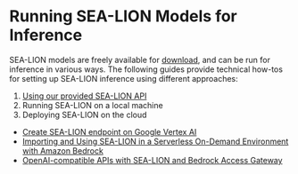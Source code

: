 # Running SEA-LION Models for Inference

SEA-LION models are freely available for [download](/models/download_models.md), and can be run for inference in various ways. The following guides provide technical how-tos for setting up SEA-LION inference using different approaches:

1. [Using our provided SEA-LION API](./api.md)
2. Running SEA-LION on a local machine
3. Deploying SEA-LION on the cloud

- [Create SEA-LION endpoint on Google Vertex AI](./vertex_ai.md)
- [Importing and Using SEA-LION in a Serverless On-Demand Environment with Amazon Bedrock](./amazon_bedrock.md)
- [OpenAI-compatible APIs with SEA-LION and Bedrock Access Gateway](./bedrock_access_gateway.md)

<!-- 2. [Running SEA-LION on a local machine](./local_hosting.md)

3. [Deploying SEA-LION on the cloud](./cloud_hosting.md) -->



